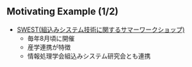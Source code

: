 ##  Motivating Example (1/2)

* [SWEST(組込みシステム技術に関するサマーワークショップ)](https://swest.toppers.jp)
  * 毎年8月頃に開催
  * 産学連携が特徴
  * 情報処理学会組込みシステム研究会とも連携
